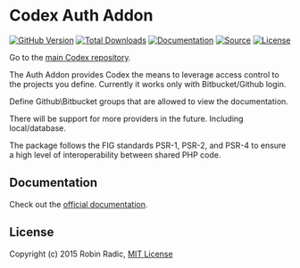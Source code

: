 Codex Auth Addon
================

[![GitHub Version](https://img.shields.io/github/tag/codex-project/addon-auth.svg?style=flat-square&label=version)](http://badge.fury.io/gh/codex-project%2Faddon-auth)
[![Total Downloads](https://img.shields.io/packagist/dt/codex/addon-auth.svg?style=flat-square)](https://packagist.org/packages/codex/addon-auth)
[![Documentation](https://img.shields.io/badge/goto-documentation-orange.svg?style=flat-square)](https://github.com/codex-project/addon-auth)
[![Source](http://img.shields.io/badge/source-codex--addon--auth-blue.svg?style=flat-square)](https://github.com/codex-project/addon-auth)
[![License](http://img.shields.io/badge/license-MIT-brightgreen.svg?style=flat-square)](https://tldrlegal.com/license/mit-license)

Go to the [main Codex repository](https://github.com/codex-project/codex).


The Auth Addon provides Codex the means to leverage access control to the projects you define. Currently it works only with Bitbucket/Github login.

Define Github\Bitbucket groups that are allowed to view the documentation.
 
There will be support for more providers in the future. Including local/database.

The package follows the FIG standards PSR-1, PSR-2, and PSR-4 to ensure a high level of interoperability between shared PHP code.


Documentation
-------------

Check out the [official documentation](http://codex-project.ninja).


License
-------
Copyright (c) 2015 Robin Radic, [MIT License](LICENSE.md)
